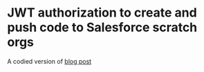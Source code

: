 # JWT authorization to create and push code to Salesforce scratch orgs
A codied version of [blog post](https://www.wadewegner.com/2018/01/authenticate-to-your-scratch-orgs-using-the-oauth-2.0-jwt-bearer-flow/)



